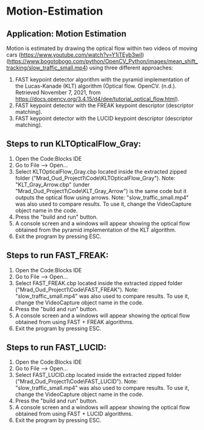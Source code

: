 # Motion-Estimation

## Application: Motion Estimation

Motion is estimated by drawing the optical flow within two videos of moving cars (https://www.youtube.com/watch?v=Y1jTEyb3wiI)(https://www.bogotobogo.com/python/OpenCV_Python/images/mean_shift_tracking/slow_traffic_small.mp4) 
using three different approaches:
1. FAST keypoint detector algorithm with the pyramid implementation of the Lucas-Kanade (KLT) 
algorithm (Optical flow. OpenCV. (n.d.). Retrieved November 7, 2021, from https://docs.opencv.org/3.4.15/d4/dee/tutorial_optical_flow.html).
2. FAST keypoint detector with the FREAK keypoint descriptor (descriptor matching).
3. FAST keypoint detector with the LUCID keypoint descriptor (descriptor matching).

## Steps to run KLTOpticalFlow_Gray:

1. Open the Code:Blocks IDE
2. Go to File --> Open...
3. Select KLTOpticalFlow_Gray.cbp located inside the extracted zipped folder ("Mrad_Oud_Project1\Code\KLTOpticalFlow_Gray").
Note: "KLT_Gray_Arrow.cbp" (under "Mrad_Oud_Project1\Code\KLT_Gray_Arrow") is the same code but it outputs the optical flow using arrows.
Note: "slow_traffic_small.mp4" was also used to compare results. To use it, change the VideoCapture object name in the code.
4. Press the "build and run" button.
5. A console screen and a windows will appear showing the optical flow obtained from the pyramid implementation of the KLT algorithm.
6. Exit the program by pressing ESC.

## Steps to run FAST_FREAK:

1. Open the Code:Blocks IDE
2. Go to File --> Open...
3. Select FAST_FREAK.cbp located inside the extracted zipped folder ("Mrad_Oud_Project1\Code\FAST_FREAK").
Note: "slow_traffic_small.mp4" was also used to compare results. To use it, change the VideoCapture object name in the code.
4. Press the "build and run" button.
5. A console screen and a windows will appear showing the optical flow obtained from using FAST + FREAK algorithms.
6. Exit the program by pressing ESC.

## Steps to run FAST_LUCID:

1. Open the Code:Blocks IDE
2. Go to File --> Open...
3. Select FAST_LUCID.cbp located inside the extracted zipped folder ("Mrad_Oud_Project1\Code\FAST_LUCID").
Note: "slow_traffic_small.mp4" was also used to compare results. To use it, change the VideoCapture object name in the code.
4. Press the "build and run" button.
5. A console screen and a windows will appear showing the optical flow obtained from using FAST + LUCID algorithms.
6. Exit the program by pressing ESC.

